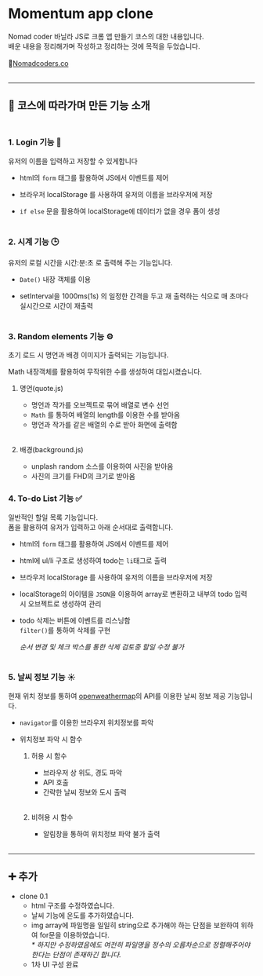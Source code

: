 # Momentum app clone

Nomad coder 바닐라 JS로 크롬 앱 만들기 코스의 대한 내용입니다.  
배운 내용을 정리해가며 작성하고 정리하는 것에 목적을 두었습니다.
<br/><br/>
🔗[Nomadcoders.co](https://nomadcoders.co/)
<br/><br/>

---

## 📝 코스에 따라가며 만든 기능 소개<br/><br/>

### 1. Login 기능 🔐

유저의 이름을 입력하고 저장할 수 있게합니다

- html의 `form` 태그를 활용하여 JS에서 이벤트를 제어

- 브라우저 localStorage 를 사용하여 유저의 이름을 브라우저에 저장

- `if else` 문을 활용하여 localStorage에 데이터가 없을 경우 폼이 생성
  <br/><br/>

### 2. 시계 기능 🕒

유저의 로컬 시간을 시간:분:초 로 출력해 주는 기능입니다.

- `Date()` 내장 객체를 이용

- setInterval을 1000ms(1s) 의 일정한 간격을 두고 재 출력하는 식으로 매 초마다 실시간으로 시간이 재출력
  <br/><br/>

### 3. Random elements 기능 ⚙️

초기 로드 시 명언과 배경 이미지가 출력되는 기능입니다.

Math 내장객체를 활용하여 무작위한 수를 생성하여 대입시켰습니다.

1. 명언(quote.js)

   - 명언과 작가를 오브젝트로 묶어 배열로 변수 선언
   - `Math` 를 통하여 배열의 length를 이용한 수를 받아옴
   - 명언과 작가를 같은 배열의 수로 받아 화면에 출력함
     <br/><br/>

2. 배경(background.js)

   - unplash random 소스를 이용하여 사진을 받아옴
   - 사진의 크기를 FHD의 크기로 받아옴

### 4. To-do List 기능 ✅

일반적인 할일 목록 기능입니다.  
폼을 활용하여 유저가 입력하고 아래 순서대로 출력합니다.

- html의 `form` 태그를 활용하여 JS에서 이벤트를 제어

- html에 ul/li 구조로 생성하여 todo는 `li`태그로 출력

- 브라우저 localStorage 를 사용하여 유저의 이름을 브라우저에 저장

- localStorage의 아이템을 `JSON`을 이용하여 array로 변환하고 내부의 todo 입력 시 오브젝트로 생성하여 관리

- todo 삭제는 버튼에 이벤트를 리스닝함  
   `filter()`를 통하여 삭제를 구현

  _순서 변경 및 체크 박스를 통한 삭제 검토중_
  _할일 수정 불가_
  <br/><br/>

### 5. 날씨 정보 기능 ☀️

현재 위치 정보를 통하여 [openweathermap](https://openweathermap.org/)의 API를 이용한 날씨 정보 제공 기능입니다.

- `navigator`를 이용한 브라우저 위치정보를 파악

- 위치정보 파악 시 함수

  1. 허용 시 함수

     - 브라우저 상 위도, 경도 파악
     - API 호출
     - 간략한 날씨 정보와 도시 출력
       <br/><br/>

  2. 비허용 시 함수
     - 알림창을 통하여 위치정보 파악 불가 출력
       <br/><br/>

---

## ➕ 추가

- clone 0.1
  - html 구조를 수정하였습니다.
  - 날씨 기능에 온도를 추가하였습니다.
  - img array에 파일명을 일일히 string으로 추가해야 하는 단점을 보완하여 위하여 for문을 이용하였습니다.  
    _\* 하지만 수정하였음에도 여전히 파일명을 정수의 오름차순으로 정렬해주어야 한다는 단점이 존재하긴 합니다._
  - 1차 UI 구성 완료
